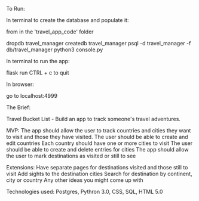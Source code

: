 To Run: 

In terminal to create the database and populate it:

from in the 'travel_app_code' folder

dropdb travel_manager
createdb travel_manager
psql -d travel_manager -f db/travel_manager
python3 console.py

In terminal to run the app:

flask run
CTRL + c to quit

In browser:

go to localhost:4999

The Brief:

Travel Bucket List -
Build an app to track someone's travel adventures.

MVP:
The app should allow the user to track countries and cities they want to visit and those they have visited.
The user should be able to create and edit countries
Each country should have one or more cities to visit
The user should be able to create and delete entries for cities
The app should allow the user to mark destinations as visited or still to see

Extensions:
Have separate pages for destinations visited and those still to visit
Add sights to the destination cities
Search for destination by continent, city or country
Any other ideas you might come up with

Technologies used: Postgres, Pythron 3.0, CSS, SQL, HTML 5.0
